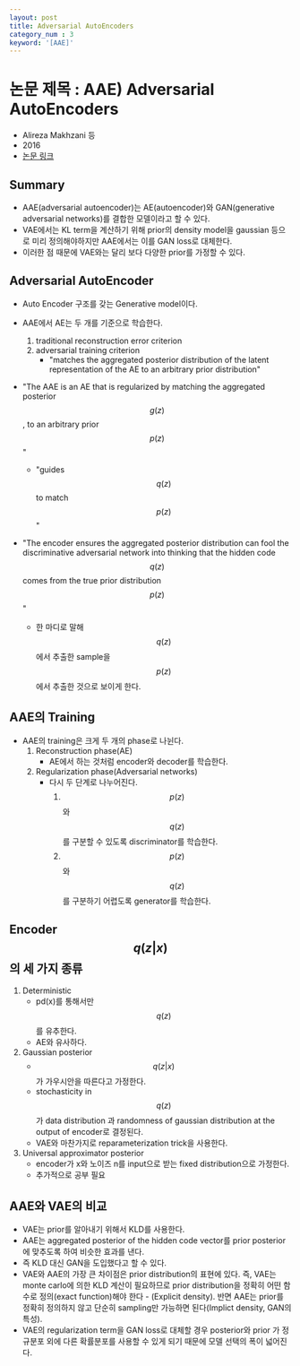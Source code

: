 ```yaml
---
layout: post
title: Adversarial AutoEncoders
category_num : 3
keyword: '[AAE]'
---
```


# 논문 제목 : AAE) Adversarial AutoEncoders

- Alireza Makhzani 등
- 2016
- [논문 링크](<https://arxiv.org/abs/1511.05644>)

## Summary

- AAE(adversarial autoencoder)는 AE(autoencoder)와 GAN(generative adversarial networks)를 결합한 모델이라고 할 수 있다.
- VAE에서는 KL term을 계산하기 위해 prior의 density model을 gaussian 등으로 미리 정의해야하지만 AAE에서는 이를 GAN loss로 대체한다.
- 이러한 점 때문에 VAE와는 달리 보다 다양한 prior를 가정할 수 있다.

## Adversarial AutoEncoder

- Auto Encoder 구조를 갖는 Generative model이다.
- AAE에서 AE는 두 개를 기준으로 학습한다.
    1. traditional reconstruction error criterion
    2. adversarial training criterion
        - "matches the aggregated posterior distribution of the latent representation of the AE to an arbitrary prior distribution"

- "The AAE is an AE that is regularized by matching the aggregated posterior $$g(z)$$, to an arbitrary prior $$p(z)$$"
  - "guides $$q(z)$$ to match $$p(z)$$"
- "The encoder ensures the aggregated posterior distribution can fool the discriminative adversarial network into thinking that the hidden code $$q(z)$$ comes from the true prior distribution $$p(z)$$"
  - 한 마디로 말해 $$q(z)$$에서 추출한 sample을 $$p(z)$$에서 추출한 것으로 보이게 한다.

## AAE의 Training

- AAE의 training은 크게 두 개의 phase로 나뉜다.
    1. Reconstruction phase(AE)
        - AE에서 하는 것처럼 encoder와 decoder를 학습한다.
    2. Regularization phase(Adversarial networks)
        - 다시 두 단계로 나누어진다.
            1. $$p(z)$$와 $$q(z)$$를 구분할 수 있도록 discriminator를 학습한다.
            2. $$p(z)$$와 $$q(z)$$를 구분하기 어렵도록 generator를 학습한다.

## Encoder $$q(z \lvert x)$$의 세 가지 종류

1. Deterministic
    - pd(x)를 통해서만 $$q(z)$$를 유추한다.
    - AE와 유사하다.
2. Gaussian posterior
    - $$q(z \lvert x)$$가 가우시안을 따른다고 가정한다.
    - stochasticity in $$q(z)$$가 data distribution 과 randomness of gaussian distribution at the output of encoder로 결정된다.
    - VAE와 마찬가지로 reparameterization trick을 사용한다.
3. Universal approximator posterior
    - encoder가 x와 노이즈 n를 input으로 받는 fixed distribution으로 가정한다.
    - 추가적으로 공부 필요

## AAE와 VAE의 비교

- VAE는 prior를 알아내기 위해서 KLD를 사용한다.
- AAE는 aggregated posterior of the hidden code vector를 prior posterior에 맞추도록 하여 비슷한 효과를 낸다.
- 즉 KLD 대신 GAN을 도입했다고 할 수 있다.
- VAE와 AAE의 가장 큰 차이점은 prior distribution의 표현에 있다. 즉, VAE는 monte carlo에 의한 KLD 계산이 필요하므로 prior distribution을 정확히 어떤 함수로 정의(exact function)해야 한다 - (Explicit density). 반면 AAE는 prior를 정확히 정의하지 않고 단순히 sampling만 가능하면 된다(Implict density, GAN의 특성).
- VAE의 regularization term을 GAN loss로 대체할 경우 posterior와 prior 가 정규분포 외에 다른 확률분포를 사용할 수 있게 되기 때문에 모델 선택의 폭이 넓어진다.
